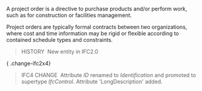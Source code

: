 A project order is a directive to purchase products and/or perform work, such as for construction or facilities management.

Project orders are typically formal contracts between two organizations, where cost and time information may be rigid or flexible according to contained schedule types and constraints.

> HISTORY&nbsp; New entity in IFC2.0

{ .change-ifc2x4}
> IFC4 CHANGE&nbsp; Attribute _ID_ renamed to _Identification_ and promoted to supertype _IfcControl_. Attribute 'LongDescription' added.
